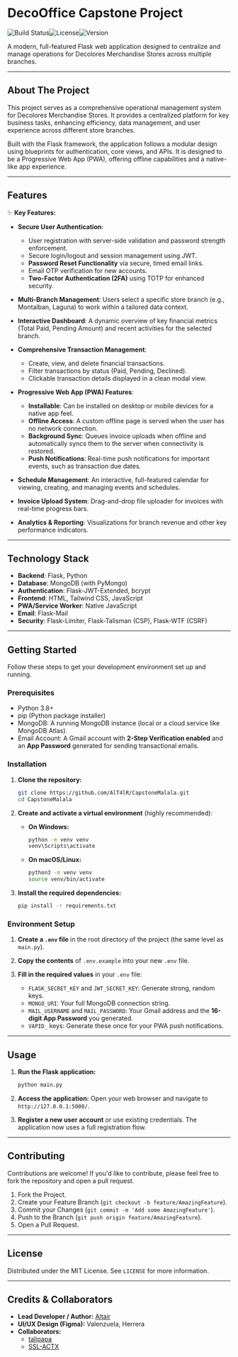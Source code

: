 # DecoOffice Capstone Project

![Build Status](https://img.shields.io/badge/build-passing-brightgreen)![License](https://img.shields.io/badge/license-MIT-blue)![Version](https://img.shields.io/badge/version-0.2.7-yellow)

A modern, full-featured Flask web application designed to centralize and manage operations for Decolores Merchandise Stores across multiple branches.

---

## About The Project

This project serves as a comprehensive operational management system for Decolores Merchandise Stores. It provides a centralized platform for key business tasks, enhancing efficiency, data management, and user experience across different store branches.

Built with the Flask framework, the application follows a modular design using blueprints for authentication, core views, and APIs. It is designed to be a Progressive Web App (PWA), offering offline capabilities and a native-like app experience.

---

## Features

✨ **Key Features:**

*   **Secure User Authentication**:
    *   User registration with server-side validation and password strength enforcement.
    *   Secure login/logout and session management using JWT.
    *   **Password Reset Functionality** via secure, timed email links.
    *   Email OTP verification for new accounts.
    *   **Two-Factor Authentication (2FA)** using TOTP for enhanced security.

*   **Multi-Branch Management**: Users select a specific store branch (e.g., Montalban, Laguna) to work within a tailored data context.

*   **Interactive Dashboard**: A dynamic overview of key financial metrics (Total Paid, Pending Amount) and recent activities for the selected branch.

*   **Comprehensive Transaction Management**:
    *   Create, view, and delete financial transactions.
    *   Filter transactions by status (Paid, Pending, Declined).
    *   Clickable transaction details displayed in a clean modal view.

*   **Progressive Web App (PWA) Features**:
    *   **Installable**: Can be installed on desktop or mobile devices for a native app feel.
    *   **Offline Access**: A custom offline page is served when the user has no network connection.
    *   **Background Sync**: Queues invoice uploads when offline and automatically syncs them to the server when connectivity is restored.
    *   **Push Notifications**: Real-time push notifications for important events, such as transaction due dates.

*   **Schedule Management**: An interactive, full-featured calendar for viewing, creating, and managing events and schedules.

*   **Invoice Upload System**: Drag-and-drop file uploader for invoices with real-time progress bars.

*   **Analytics & Reporting**: Visualizations for branch revenue and other key performance indicators.

---

## Technology Stack

*   **Backend**: Flask, Python
*   **Database**: MongoDB (with PyMongo)
*   **Authentication**: Flask-JWT-Extended, bcrypt
*   **Frontend**: HTML, Tailwind CSS, JavaScript
*   **PWA/Service Worker**: Native JavaScript
*   **Email**: Flask-Mail
*   **Security**: Flask-Limiter, Flask-Talisman (CSP), Flask-WTF (CSRF)

---

## Getting Started

Follow these steps to get your development environment set up and running.

### Prerequisites

*   Python 3.8+
*   pip (Python package installer)
*   MongoDB: A running MongoDB instance (local or a cloud service like MongoDB Atlas).
*   Email Account: A Gmail account with **2-Step Verification enabled** and an **App Password** generated for sending transactional emails.

### Installation

1.  **Clone the repository:**
    ```bash
    git clone https://github.com/AlT4lR/CapstoneMalala.git
    cd CapstoneMalala
    ```

2.  **Create and activate a virtual environment** (highly recommended):
    *   **On Windows:**
        ```bash
        python -m venv venv
        venv\Scripts\activate
        ```
    *   **On macOS/Linux:**
        ```bash
        python3 -m venv venv
        source venv/bin/activate
        ```

3.  **Install the required dependencies:**
    ```bash
    pip install -r requirements.txt
    ```

### Environment Setup

1.  **Create a `.env` file** in the root directory of the project (the same level as `main.py`).

2.  **Copy the contents** of `.env.example` into your new `.env` file.

3.  **Fill in the required values** in your `.env` file:
    *   `FLASK_SECRET_KEY` and `JWT_SECRET_KEY`: Generate strong, random keys.
    *   `MONGO_URI`: Your full MongoDB connection string.
    *   `MAIL_USERNAME` and `MAIL_PASSWORD`: Your Gmail address and the **16-digit App Password** you generated.
    *   `VAPID_` keys: Generate these once for your PWA push notifications.

---

## Usage

1.  **Run the Flask application:**
    ```bash
    python main.py
    ```

2.  **Access the application:**
    Open your web browser and navigate to `http://127.0.0.1:5000/`.

3.  **Register a new user account** or use existing credentials. The application now uses a full registration flow.

---

## Contributing

Contributions are welcome! If you'd like to contribute, please feel free to fork the repository and open a pull request.

1.  Fork the Project.
2.  Create your Feature Branch (`git checkout -b feature/AmazingFeature`).
3.  Commit your Changes (`git commit -m 'Add some AmazingFeature'`).
4.  Push to the Branch (`git push origin feature/AmazingFeature`).
5.  Open a Pull Request.

---

## License

Distributed under the MIT License. See `LICENSE` for more information.

---

## Credits & Collaborators

*   **Lead Developer / Author:** [Altair](https://github.com/AlT4lR)
*   **UI/UX Design (Figma):** Valenzuela, Herrera
*   **Collaborators:**
    *   [talipapa](https://github.com/talipapa)
    *   [SSL-ACTX](https://github.com/SSL-ACTX)
